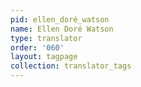 ```yaml
---
pid: ellen_doré_watson
name: Ellen Doré Watson
type: translator
order: '060'
layout: tagpage
collection: translator_tags
---
```

